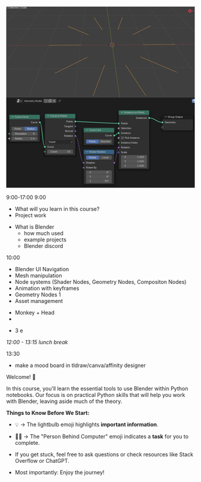 ![alt text](<Pasted image 20250624222044.png>)




9:00-17:00
9:00

* What will you learn in this course?
* Project work
- What is Blender
	- how much used
	- example projects
	- Blender discord

10:00

- Blender UI Navigation
- Mesh manipulation
- Node systems (Shader Nodes, Geometry Nodes, Compositon Nodes)
- Animation with keyframes
- Geometry Nodes 1
- Asset management
*  Monkey + Head
* 
- 3 e

*12:00 - 13:15 lunch break*

13:30
* make a mood board in tldraw/canva/affinity designer


Welcome! 👋

In this course, you'll learn the essential tools to use Blender within Python notebooks.
Our focus is on practical Python skills that will help you work with Blender, leaving aside much of the theory.

  
**Things to Know Before We Start:**
* 💡 -> The lightbulb emoji highlights **important information**.
* 🧑‍💻 -> The "Person Behind Computer" emoji indicates a **task** for you to complete.

* If you get stuck, feel free to ask questions or check resources like Stack Overflow or ChatGPT.

* Most importantly: Enjoy the journey!